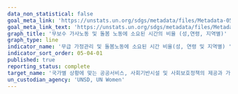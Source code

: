 ```yaml
---
data_non_statistical: false
goal_meta_link: 'https://unstats.un.org/sdgs/metadata/files/Metadata-05-04-01.pdf'
goal_meta_link_text: 'https://unstats.un.org/sdgs/metadata/files/Metadata-05-04-01.pdf'
graph_title: '무보수 가사노동 및 돌봄 노동에 소요된 시간의 비율 (성,연령, 지역별)'
graph_type: line
indicator_name: '무급 가정관리 및 돌봄노동에 소요된 시간 비율(성, 연령 및 지역별) '
indicator_sort_order: 05-04-01
published: true
reporting_status: complete
target_name: '국가별 상황에 맞는 공공서비스, 사회기반시설 및 사회보호정책의 제공과 가구 및 가족 내 책임부담 촉진을 통해 무보수 가사노동과 돌봄노동을 인지하고 가치를 부여'
un_custodian_agency: 'UNSD, UN Women'
---
```

